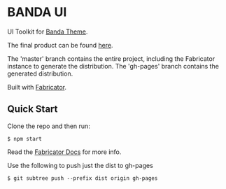# BANDA UI

UI Toolkit for [Banda Theme](https://github.com/alexharris/banda-theme).

The final product can be found [here](http://alexharris.github.io/banda-ui/).

The 'master' branch contains the entire project, including the Fabricator instance to generate the distribution. The 'gh-pages' branch contains the generated distribution.

Built with [Fabricator](http://fbrctr.github.io/).


## Quick Start

Clone the repo and then run:

```shell
$ npm start
```
Read the [Fabricator Docs](http://fbrctr.github.io/docs) for more info.

Use the following to push just the dist to gh-pages

```shell
$ git subtree push --prefix dist origin gh-pages
```
